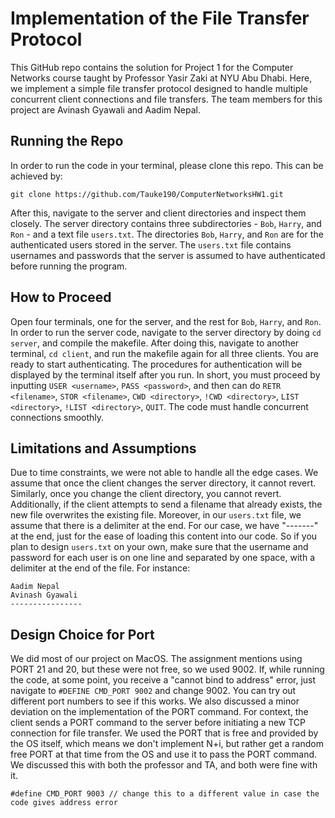 # Implementation of the File Transfer Protocol

This GitHub repo contains the solution for Project 1 for the Computer Networks course taught by Professor Yasir Zaki at NYU Abu Dhabi. Here, we implement a simple file transfer protocol designed to handle multiple concurrent client connections and file transfers. The team members for this project are Avinash Gyawali and Aadim Nepal.

## Running the Repo

In order to run the code in your terminal, please clone this repo. This can be achieved by:

```
git clone https://github.com/Tauke190/ComputerNetworksHW1.git
```

After this, navigate to the server and client directories and inspect them closely. The server directory contains three subdirectories - `Bob`, `Harry`, and `Ron` - and a text file `users.txt`. The directories `Bob`, `Harry`, and `Ron` are for the authenticated users stored in the server. The `users.txt` file contains usernames and passwords that the server is assumed to have authenticated before running the program.

## How to Proceed

Open four terminals, one for the server, and the rest for `Bob`, `Harry`, and `Ron`. In order to run the server code, navigate to the server directory by doing `cd server`, and compile the makefile. After doing this, navigate to another terminal, `cd client`, and run the makefile again for all three clients. You are ready to start authenticating. The procedures for authentication will be displayed by the terminal itself after you run. In short, you must proceed by inputting `USER <username>`, `PASS <password>`, and then can do `RETR <filename>`, `STOR <filename>`, `CWD <directory>`, `!CWD <directory>`, `LIST <directory>`, `!LIST <directory>`, `QUIT`. The code must handle concurrent connections smoothly.

## Limitations and Assumptions

Due to time constraints, we were not able to handle all the edge cases. We assume that once the client changes the server directory, it cannot revert. Similarly, once you change the client directory, you cannot revert. Additionally, if the client attempts to send a filename that already exists, the new file overwrites the existing file. Moreover, in our `users.txt` file, we assume that there is a delimiter at the end. For our case, we have "-------" at the end, just for the ease of loading this content into our code. So if you plan to design `users.txt` on your own, make sure that the username and password for each user is on one line and separated by one space, with a delimiter at the end of the file. For instance:

```
Aadim Nepal
Avinash Gyawali
----------------
```

## Design Choice for Port

We did most of our project on MacOS. The assignment mentions using PORT 21 and 20, but these were not free, so we used 9002. If, while running the code, at some point, you receive a "cannot bind to address" error, just navigate to `#DEFINE CMD_PORT 9002` and change 9002. You can try out different port numbers to see if this works. We also discussed a minor deviation on the implementation of the PORT command. For context, the client sends a PORT command to the server before initiating a new TCP connection for file transfer. We used the PORT that is free and provided by the OS itself, which means we don't implement N+i, but rather get a random free PORT at that time from the OS and use it to pass the PORT command. We discussed this with both the professor and TA, and both were fine with it.
```
#define CMD_PORT 9003 // change this to a different value in case the code gives address error
```

